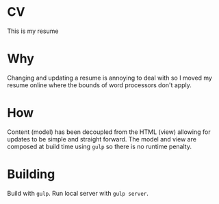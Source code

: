 # CV
This is my resume

# Why
Changing and updating a resume is annoying to deal with so I moved my resume online where the bounds of word processors don't apply.

# How
Content (model) has been decoupled from the HTML (view) allowing for updates to be simple and straight forward. The model and view are composed at build time using `gulp` so there is no runtime penalty.

# Building
Build with `gulp`. Run local server with `gulp server`.
